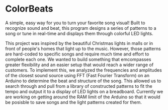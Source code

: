 # ColorBeats
A simple, easy way for you to turn your favorite song visual! Built to recognize sound and beat, this program designs a series of patterns to a song or tune in real-time and displays them through colorful LED lights.

This project was inspired by the beautiful Christmas lights in malls or in front of people's homes that light up to the music. However, those patterns are hard-coded to specific songs and require much time and effort to complete each one. We wanted to build something that emcompasses greater flexibility and an easier setup that would reach a wider range of customers. To implement this, we analyzed the frequencies and amplitudes of the closest sound source using FFT (Fast Fourier Transform) on an Arduino to determine the beat and structure of the song. This allowed us to search through and pull from a library of constructed patterns to fit the tempo and output it to a display of LED lights on a breadboard. Currently we are working on getting around the RAM limit of the Arduino so that it would be posisble to save songs and the light patterns created for them.
